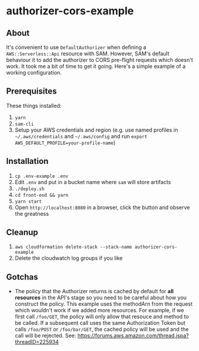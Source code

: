 # authorizer-cors-example

## About

It's convenient to use `DefaultAuthorizer` when defining a `AWS::Serverless::Api` resource with SAM. However, SAM's default behaviour it to add the authorizer to CORS pre-flight requests which doesn't work. It took me a bit of time to get it going. Here's a simple example of a working configuration.

## Prerequisites

These things installed:

1. `yarn`
1. `sam-cli`
1. Setup your AWS credentials and region (e.g. use named profiles in `~/.aws/credentials` and `~/.aws/config` and run `export AWS_DEFAULT_PROFILE=your-profile-name`)

## Installation

1. `cp .env-example .env`
1. Edit `.env` and put in a bucket name where `sam` will store artifacts
1. `./deploy.sh`
1. `cd front-end && yarn`
1. `yarn start`
1. Open `http://localhost:8080` in a browser, click the button and observe the greatness

## Cleanup

1. `aws cloudformation delete-stack --stack-name authorizer-cors-example`
1. Delete the cloudwatch log groups if you like

## Gotchas

- The policy that the Authorizer returns is cached by default for **all resources** in the API's stage so you need to be careful about how you construct the policy. This example uses the methodArn from the request which wouldn't work if we added more resources. For example, if we first call `/foo/GET`, the policy will only allow that resouce and method to be called. If a subsequent call uses the same Authorization Token but calls `/foo/POST` or `/foo/bar/GET`, the cached policy will be used and the call will be rejected. See: https://forums.aws.amazon.com/thread.jspa?threadID=225934
